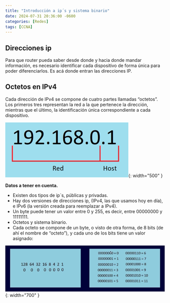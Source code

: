 ```yaml
---
title: "Introducción a ip´s y sistema binario"
date: 2024-07-31 20:36:00 -0600
categories: [Redes]
tags: [CCNA]
---
```


## Direcciones ip

Para que router pueda saber desde donde y hacia donde mandar información, es necesario identificar cada dispositivo de forma única para poder diferenciarlos. Es acá donde entran las direcciones IP.

## Octetos en IPv4 

Cada dirección de IPv4 se compone de cuatro partes llamadas “octetos”. Los primeros tres representan la red a la que pertenece la dirección, mientras que el último, la identificación única correspondiente a cada dispositivo.  

![alt text](/assets/ip.png){: width="500" }


**Datos a tener en cuenta.**

* Existen dos tipos de ip´s, públicas y privadas.
* Hay dos versiones de direcciones ip, (IPv4, las que usamos hoy en día), e IPv6 (la versión creada para reemplazar a IPv4).
* Un byte puede tener un valor entre 0 y 255, es decir, entre 00000000 y 11111111.
* Octetos y sistema binario.
* Cada octeto se compone de un byte, o visto de otra forma, de 8 bits (de ahí el nombre de “octeto”), y cada uno de los bits tiene un valor asignado:

![alt text](/assets/octetos.png){: width="700" }